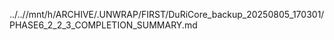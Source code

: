 ../..//mnt/h/ARCHIVE/.UNWRAP/FIRST/DuRiCore_backup_20250805_170301/PHASE6_2_2_3_COMPLETION_SUMMARY.md